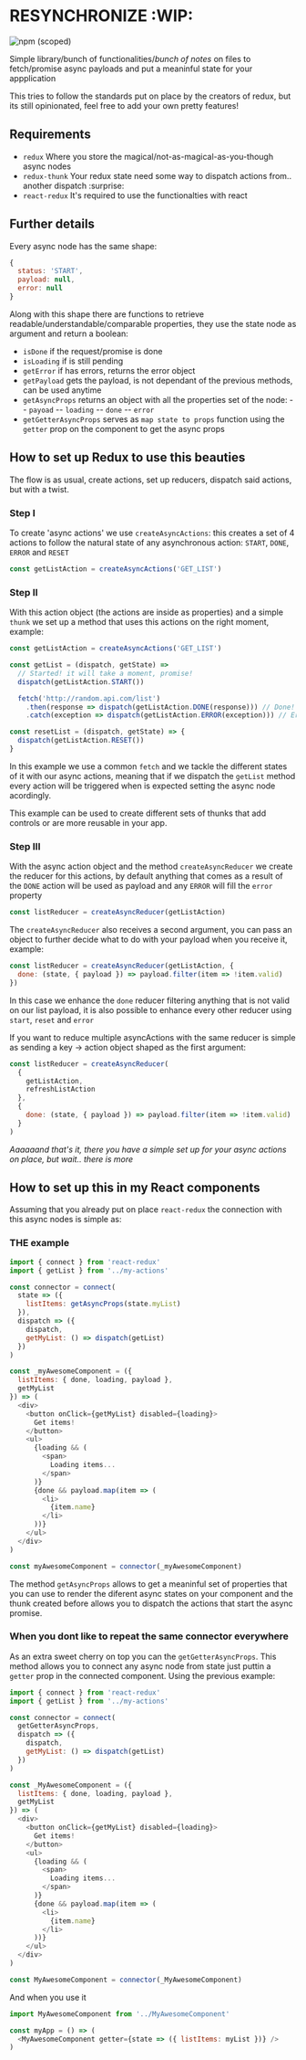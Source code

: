 # RESYNCHRONIZE :WIP:
![npm (scoped)](https://img.shields.io/azure-devops/coverage/swellaby/opensource/25.svg)

Simple library/bunch of functionalities/*bunch of notes* on files to fetch/promise async payloads and put a meaninful state for your appplication

This tries to follow the standards put on place by the creators of redux, but its still opinionated, feel free to add your own pretty features!


## Requirements
- `redux` Where you store the magical/not-as-magical-as-you-though async nodes
- `redux-thunk` Your redux state need some way to dispatch actions from.. another dispatch :surprise:
- `react-redux` It's required to use the functionalties with react

## Further details

Every async node has the same shape:
```javascript
{
  status: 'START',
  payload: null,
  error: null
}
```

Along with this shape there are functions to retrieve readable/understandable/comparable properties, they use the state node as argument and return a boolean:

- `isDone` if the request/promise is done
- `isLoading` if is still pending
- `getError` if has errors, returns the error object
- `getPayload` gets the payload, is not dependant of the previous methods, can be used anytime
- `getAsyncProps` returns an object with all the properties set of the node:
-- `payoad`
-- `loading`
-- `done`
-- `error`
- `getGetterAsyncProps` serves as `map state to props` function using the `getter` prop on the component to get the async props

## How to set up Redux to use this beauties

The flow is as usual, create actions, set up reducers, dispatch said actions, but with a twist.

### Step I
To create 'async actions' we use `createAsyncActions`: this creates a set of 4 actions to follow the natural state of any asynchronous action: `START`, `DONE`, `ERROR` and `RESET`

```javascript
const getListAction = createAsyncActions('GET_LIST')
```

### Step II
With this action object (the actions are inside as properties) and a simple `thunk` we set up a method that uses this actions on the right moment, example:

```javascript
const getListAction = createAsyncActions('GET_LIST')

const getList = (dispatch, getState) =>
  // Started! it will take a moment, promise!
  dispatch(getListAction.START())

  fetch('http://random.api.com/list')
    .then(response => dispatch(getListAction.DONE(response))) // Done! there you have your stuff!
    .catch(exception => dispatch(getListAction.ERROR(exception))) // Error!

const resetList = (dispatch, getState) => {
  dispatch(getListAction.RESET())
}
```

In this example we use a common `fetch` and we tackle the different states of it with our async actions, meaning that if we dispatch the `getList` method every action will be triggered when is expected setting the async node acordingly.

This example can be used to create different sets of thunks that add controls or are more reusable in your app.

### Step III
With the async action object and the method `createAsyncReducer` we create the reducer for this actions, by default anything that comes as a result of the `DONE` action will be used as payload and any `ERROR` will fill the `error` property

```javascript
const listReducer = createAsyncReducer(getListAction)
```

The `createAsyncReducer` also receives a second argument, you can pass an object to further decide what to do with your payload when you receive it, example:

```javascript
const listReducer = createAsyncReducer(getListAction, {
  done: (state, { payload }) => payload.filter(item => !item.valid)
})
```

In this case we enhance the `done` reducer filtering anything that is not valid on our list payload, it is also possible to enhance every other reducer using `start`, `reset` and `error`

If you want to reduce multiple asyncActions with the same reducer is simple as sending a key -> action object shaped as the first argument:

```javascript
const listReducer = createAsyncReducer(
  {
    getListAction,
    refreshListAction
  },
  {
    done: (state, { payload }) => payload.filter(item => !item.valid)
  }
)
```

*Aaaaaand that's it, there you have a simple set up for your async actions on place, but wait.. there is more*

## How to set up this in my React components
Assuming that you already put on place `react-redux` the connection with this async nodes is simple as:

### THE example
```javascript
import { connect } from 'react-redux'
import { getList } from '../my-actions'

const connector = connect(
  state => ({
    listItems: getAsyncProps(state.myList)
  }),
  dispatch => ({
    dispatch,
    getMyList: () => dispatch(getList)
  })
)

const _myAwesomeComponent = ({
  listItems: { done, loading, payload },
  getMyList
}) => (
  <div>
    <button onClick={getMyList} disabled={loading}>
      Get items!
    </button>
    <ul>
      {loading && (
        <span>
          Loading items...
        </span>
      )}
      {done && payload.map(item => (
        <li>
          {item.name}
        </li>
      ))}
    </ul>
  </div>
)

const myAwesomeComponent = connector(_myAwesomeComponent)
```

The method `getAsyncProps` allows to get a meaninful set of properties that you can use to render the diferent async states on your component and the thunk created before allows you to dispatch the actions that start the async promise.

### When you dont like to repeat the same connector everywhere

As an extra sweet cherry on top you can the `getGetterAsyncProps`. This method allows you to connect any async node from state just puttin a `getter` prop in the connected component. Using the previous example:

```javascript
import { connect } from 'react-redux'
import { getList } from '../my-actions'

const connector = connect(
  getGetterAsyncProps,
  dispatch => ({
    dispatch,
    getMyList: () => dispatch(getList)
  })
)

const _MyAwesomeComponent = ({
  listItems: { done, loading, payload },
  getMyList
}) => (
  <div>
    <button onClick={getMyList} disabled={loading}>
      Get items!
    </button>
    <ul>
      {loading && (
        <span>
          Loading items...
        </span>
      )}
      {done && payload.map(item => (
        <li>
          {item.name}
        </li>
      ))}
    </ul>
  </div>
)

const MyAwesomeComponent = connector(_MyAwesomeComponent)
```

And when you use it

```javascript
import MyAwesomeComponent from '../MyAwesomeComponent'

const myApp = () => (
  <MyAwesomeComponent getter={state => ({ listItems: myList })} />
)
```
